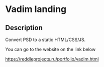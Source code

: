 # Vadim landing

## Description

Convert PSD to a static HTML/CSS/JS.

You can go to the website on the link below

https://reddleprojects.ru/portfolio/vadim.html

